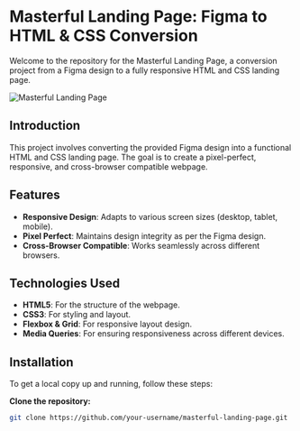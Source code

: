 # Masterful Landing Page: Figma to HTML & CSS Conversion

Welcome to the repository for the Masterful Landing Page, a conversion project from a Figma design to a fully responsive HTML and CSS landing page.

![Masterful Landing Page](https://mofachhalhossain.com/wp-content/uploads/2024/06/Branding-Agency-UI.png)

## Introduction
This project involves converting the provided Figma design into a functional HTML and CSS landing page. The goal is to create a pixel-perfect, responsive, and cross-browser compatible webpage.

## Features
- **Responsive Design**: Adapts to various screen sizes (desktop, tablet, mobile).
- **Pixel Perfect**: Maintains design integrity as per the Figma design.
- **Cross-Browser Compatible**: Works seamlessly across different browsers.

## Technologies Used
- **HTML5**: For the structure of the webpage.
- **CSS3**: For styling and layout.
- **Flexbox & Grid**: For responsive layout design.
- **Media Queries**: For ensuring responsiveness across different devices.

## Installation
To get a local copy up and running, follow these steps:

**Clone the repository:**
   ```bash
   git clone https://github.com/your-username/masterful-landing-page.git
